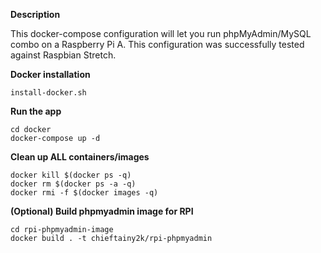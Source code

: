 **Description**

This docker-compose configuration will let you run phpMyAdmin/MySQL combo on a Raspberry Pi A.
This configuration was successfully tested against Raspbian Stretch.

**Docker installation**

`````
install-docker.sh
`````

**Run the app**

`````
cd docker
docker-compose up -d 
`````

**Clean up ALL containers/images**
`````
docker kill $(docker ps -q)
docker rm $(docker ps -a -q)
docker rmi -f $(docker images -q)
`````

**(Optional) Build phpmyadmin image for RPI**
`````
cd rpi-phpmyadmin-image
docker build . -t chieftainy2k/rpi-phpmyadmin
`````
